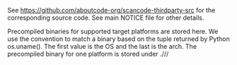 See https://github.com/aboutcode-org/scancode-thirdparty-src for the
corresponding source code. See main NOTICE file for other details.

Precompiled binaries for supported target platforms are stored here. We use the
convention to match a binary based on the tuple returned by Python os.uname().
The first value is the OS and the last is the arch. The precompiled binary for
one platform is stored under ./<OS>/<ARCH>/
